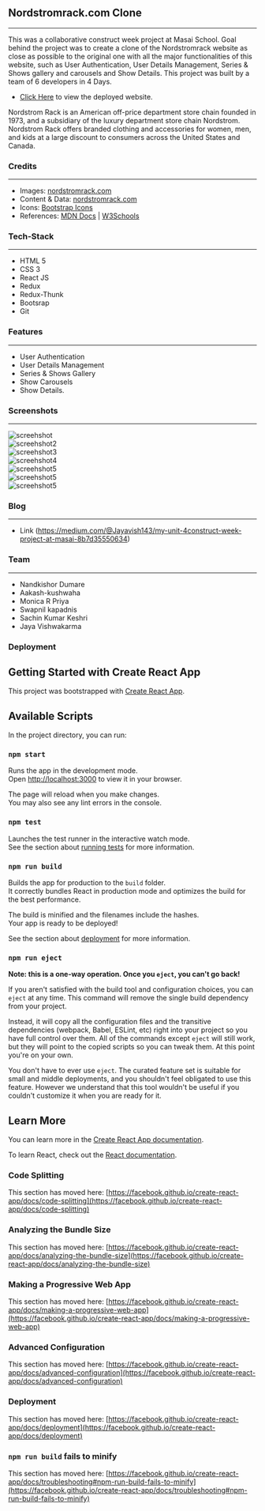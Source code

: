 ## Nordstromrack.com Clone 
---
<p>
This was a collaborative construct week project at Masai School.
Goal behind the project was to create a clone of the Nordstromrack website as close as possible to the original one with all the major functionalities of this website, such as User Authentication, User Details Management, Series & Shows gallery and carousels and Show Details.
This project was built by a team of 6 developers in 4 Days. 
</p>

* [Click Here](https://precious-lokum-c13ef5.netlify.app/ "Nordstromrack.com Clone") to view the deployed website.

<p>
Nordstrom Rack is an American off-price department store chain founded in 1973, and a subsidiary of the luxury department store chain Nordstrom. Nordstrom Rack offers branded clothing and accessories for women, men, and kids at a large discount to consumers across the United States and Canada.
</p>

### Credits
___
* Images: [nordstromrack.com](https://www.nordstromrack.com/)
* Content & Data: [nordstromrack.com](https://www.nordstromrack.com/)
* Icons: [Bootstrap Icons](https://icons.getbootstrap.com/)
* References: [MDN Docs](https://developer.mozilla.org/en-US/ ) | [W3Schools](https://www.w3schools.com/) 

### Tech-Stack
___

* HTML 5
* CSS 3
* React JS
* Redux
* Redux-Thunk
* Bootsrap
* Git

### Features
___
* User Authentication
* User Details Management 
* Series & Shows Gallery 
* Show Carousels
* Show Details.

### Screenshots
___
![screehshot](https://miro.medium.com/max/1400/1*waAgZgWdPbKaSa2TJQ_GOw.png)
<br/>
![screehshot2](https://miro.medium.com/max/1400/1*YlnFjcVxpxAHKEh6fXaf7Q.png)
<br/>
![screehshot3](https://miro.medium.com/max/1400/1*-J94ifrXnJQj-jNfC54I4w.png)
<br/>
![screehshot4](https://miro.medium.com/max/1400/1*zkAyQ5hb9KlI8RFAKSN93w.png)
<br/>
![screehshot5](https://miro.medium.com/max/1400/1*FswDNinnLpe95QoF5JAvoQ.png)
<br/>
![screehshot5](https://miro.medium.com/max/1400/1*D7VjzDzjjufnWAw_ZxCvjA.png)
<br/>
![screehshot5](https://miro.medium.com/max/1400/1*X4H7giWuV6FWZCRqHB-_LQ.png)

### Blog
___
* Link (https://medium.com/@Jayavish143/my-unit-4construct-week-project-at-masai-8b7d35550634)

### Team
___
* Nandkishor Dumare
* Aakash-kushwaha
* Monica R Priya
* Swapnil kapadnis
* Sachin Kumar Keshri
* Jaya Vishwakarma

### Deployment

## Getting Started with Create React App

This project was bootstrapped with [Create React App](https://github.com/facebook/create-react-app).

## Available Scripts

In the project directory, you can run:

### `npm start`

Runs the app in the development mode.\
Open [http://localhost:3000](http://localhost:3000) to view it in your browser.

The page will reload when you make changes.\
You may also see any lint errors in the console.

### `npm test`

Launches the test runner in the interactive watch mode.\
See the section about [running tests](https://facebook.github.io/create-react-app/docs/running-tests) for more information.

### `npm run build`

Builds the app for production to the `build` folder.\
It correctly bundles React in production mode and optimizes the build for the best performance.

The build is minified and the filenames include the hashes.\
Your app is ready to be deployed!

See the section about [deployment](https://facebook.github.io/create-react-app/docs/deployment) for more information.

### `npm run eject`

**Note: this is a one-way operation. Once you `eject`, you can't go back!**

If you aren't satisfied with the build tool and configuration choices, you can `eject` at any time. This command will remove the single build dependency from your project.

Instead, it will copy all the configuration files and the transitive dependencies (webpack, Babel, ESLint, etc) right into your project so you have full control over them. All of the commands except `eject` will still work, but they will point to the copied scripts so you can tweak them. At this point you're on your own.

You don't have to ever use `eject`. The curated feature set is suitable for small and middle deployments, and you shouldn't feel obligated to use this feature. However we understand that this tool wouldn't be useful if you couldn't customize it when you are ready for it.

## Learn More

You can learn more in the [Create React App documentation](https://facebook.github.io/create-react-app/docs/getting-started).

To learn React, check out the [React documentation](https://reactjs.org/).

### Code Splitting

This section has moved here: [https://facebook.github.io/create-react-app/docs/code-splitting](https://facebook.github.io/create-react-app/docs/code-splitting)

### Analyzing the Bundle Size

This section has moved here: [https://facebook.github.io/create-react-app/docs/analyzing-the-bundle-size](https://facebook.github.io/create-react-app/docs/analyzing-the-bundle-size)

### Making a Progressive Web App

This section has moved here: [https://facebook.github.io/create-react-app/docs/making-a-progressive-web-app](https://facebook.github.io/create-react-app/docs/making-a-progressive-web-app)

### Advanced Configuration

This section has moved here: [https://facebook.github.io/create-react-app/docs/advanced-configuration](https://facebook.github.io/create-react-app/docs/advanced-configuration)

### Deployment

This section has moved here: [https://facebook.github.io/create-react-app/docs/deployment](https://facebook.github.io/create-react-app/docs/deployment)

### `npm run build` fails to minify

This section has moved here: [https://facebook.github.io/create-react-app/docs/troubleshooting#npm-run-build-fails-to-minify](https://facebook.github.io/create-react-app/docs/troubleshooting#npm-run-build-fails-to-minify)
